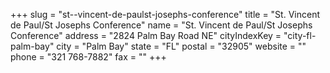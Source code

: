 +++
slug = "st--vincent-de-paulst-josephs-conference"
title = "St. Vincent de Paul/St  Josephs Conference"
name = "St. Vincent de Paul/St  Josephs Conference"
address = "2824 Palm Bay Road NE"
cityIndexKey = "city-fl-palm-bay"
city = "Palm Bay"
state = "FL"
postal = "32905"
website = ""
phone = "321 768-7882"
fax = ""
+++
